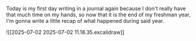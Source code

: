Today is my first day writing in a journal again because I don't really have that much time on my hands, so now that it is the end of my freshman year, I'm gonna write a little recap of what happened during said year.

![[2025-07-02 2025-07-02 11.18.35.excalidraw]]